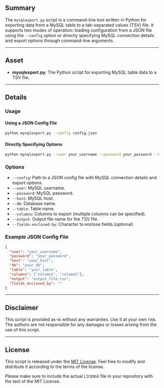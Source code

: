 ## Summary
The `mysqlexport.py` script is a command-line tool written in Python for exporting data from a MySQL table to a tab-separated values (TSV) file. It supports two modes of operation: loading configuration from a JSON file using the `--config` option or directly specifying MySQL connection details and export options through command-line arguments.

----

## Asset
- **mysqlexport.py**: The Python script for exporting MySQL table data to a TSV file.


----

## Details

### Usage

#### Using a JSON Config File
```bash
python mysqlexport.py --config config.json
```

#### Directly Specifying Options
```bash
python mysqlexport.py --user your_username --password your_password --host your_host --db your_db --table your_table --columns column1 column2 --output output_file.tsv
```

### Options
- `--config`: Path to a JSON config file with MySQL connection details and export options.
- `--user`: MySQL username.
- `--password`: MySQL password.
- `--host`: MySQL host.
- `--db`: Database name.
- `--table`: Table name.
- `--columns`: Columns to export (multiple columns can be specified).
- `--output`: Output file name for the TSV file.
- `--fields-enclosed-by`: Character to enclose fields.(optional)

### Example JSON Config File
```json
{
  "user": "your_username",
  "password": "your_password",
  "host": "your_host",
  "db": "your_db",
  "table": "your_table",
  "columns": ["column1", "column2"],
  "output": "output_file.tsv",
  "fields_enclosed_by": ""
}
```

----
## Disclaimer
This script is provided as-is without any warranties. Use it at your own risk. The authors are not responsible for any damages or losses arising from the use of this script.


----
## License
This script is released under the [MIT License](LICENSE). Feel free to modify and distribute it according to the terms of the license.

Please make sure to include the actual `LICENSE` file in your repository with the text of the MIT License.
